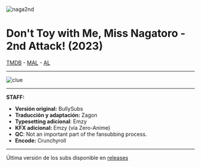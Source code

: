 ![naga2nd](https://i.imgur.com/acE00CI.jpg)

# Don't Toy with Me, Miss Nagatoro - 2nd Attack! (2023)

[TMDB](https://www.themoviedb.org/tv/105556) - [MAL](https://myanimelist.net/anime/50197/) - [AL](https://anilist.co/anime/140596/Ijiranaide-Nagatorosan-2nd-Attack/)

---

![clue](https://cdn.discordapp.com/emojis/1116441377610420324.webp?size=48&quality=lossless)

---

**STAFF:**

- **Versión original:** BullySubs
- **Traducción y adaptación:** Zagon
- **Typesetting adicional**: Emzy
- **KFX adicional:** Emzy (vía Zero-Anime)
- **QC**: Not an important part of the fansubbing process.
- **Encode:** Crunchyroll

---


Última versión de los subs disponible en [releases](https://github.com/ZagonSubs/nagatoro-2nd/releases/)
